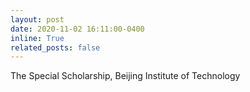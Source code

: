 ```yaml
---
layout: post
date: 2020-11-02 16:11:00-0400
inline: True
related_posts: false
---
```


The Special Scholarship, Beijing Institute of Technology